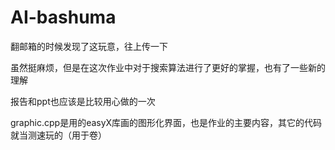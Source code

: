 # AI-bashuma

翻邮箱的时候发现了这玩意，往上传一下

虽然挺麻烦，但是在这次作业中对于搜索算法进行了更好的掌握，也有了一些新的理解

报告和ppt也应该是比较用心做的一次

graphic.cpp是用的easyX库画的图形化界面，也是作业的主要内容，其它的代码就当测速玩的（用于卷）